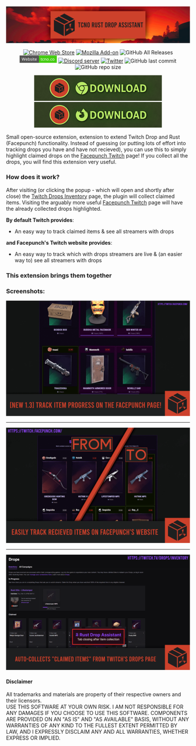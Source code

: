 


<p align="center">
  <a href="https://tcno.co/">
    <img src="/img/banner.png"></a>
</p>
<p align="center">
 <a href="https://chrome.google.com/webstore/detail/tcno-rust-twitch-drop-ass/hflmhkgipblnfcplmdlkcknmenjmnedp">
    <img alt="Chrome Web Store" src="https://img.shields.io/chrome-web-store/users/hflmhkgipblnfcplmdlkcknmenjmnedp?logo=google%20chrome&logoColor=white&style=flat-square"></a>
 <a href="https://addons.mozilla.org/en-US/firefox/addon/tcno-rda/">
    <img alt="Mozilla Add-on" src="https://img.shields.io/amo/users/tcno-rda?logo=firefox%20browser&style=flat-square"></a>
  <img alt="GitHub All Releases" src="https://img.shields.io/github/downloads/TcNobo/TcNo-Rust-Drop-Assistant/total?logo=GitHub&style=flat-square">
  <a href="https://tcno.co/">
    <img alt="Website" src="/img/web.svg" height=20"></a>
  <a href="https://s.tcno.co/RustDropDiscord">
    <img alt="Discord server" src="https://img.shields.io/discord/217649733915770880?label=Discord&logo=discord&style=flat-square"></a>
  <a href="https://twitter.com/TcNobo">
    <img alt="Twitter" src="https://img.shields.io/twitter/follow/TcNobo?label=Follow%20%40TcNobo&logo=Twitter&style=flat-square"></a>
  <img alt="GitHub last commit" src="https://img.shields.io/github/last-commit/TcNobo/TcNo-Rust-Drop-Assistant?logo=GitHub&style=flat-square">
  <img alt="GitHub repo size" src="https://img.shields.io/github/repo-size/TcNobo/TcNo-Rust-Drop-Assistant?logo=GitHub&style=flat-square">
</p>
                                                                                                                                  
<p align="center"><a target="_blank" href="https://chrome.google.com/webstore/detail/tcno-rust-twitch-drop-ass/hflmhkgipblnfcplmdlkcknmenjmnedp">
  <img alt="Download button" src="/img/btnDownloadChrome.png" height=70"></a><a target="_blank" href="https://addons.mozilla.org/en-US/firefox/addon/tcno-rda/">
  <img alt="Download button" src="/img/btnDownloadFirefox.png" height=70"></a></p>


Small open-source extension, extension to extend Twitch Drop and Rust (Facepunch) functionality.
Instead of guessing (or putting lots of effort into tracking drops you have and have not recieved), you can use this to simply highlight claimed drops on the [Facepunch Twitch](https://twitch.facepunch.com/) page!
If you collect all the drops, you will find this extension very useful.

### How does it work?
After visiting (or clicking the popup - which will open and shortly after close) the [Twitch Drops Inventory](https://www.twitch.tv/drops/inventory) page, the plugin will collect claimed items. Visiting the arguably more useful [Facepunch Twitch](https://twitch.facepunch.com/) page will have the already collected drops highlighted.

**By default Twitch provides**:
- An easy way to track claimed items & see all streamers with drops

**and Facepunch's Twitch website provides**:
- An easy way to track which with drops streamers are live & (an easier way to) see all streamers with drops
### This extension brings them together

### Screenshots:
<p>
  <img alt="Facepunch's website (Comparison)" src="/img/1.3-item_progress.png">
  <hr>
  <img alt="Facepunch's website (Comparison)" src="/img/Facepunch_Screenshot.png">
  <hr>
  <img alt="Twitch's Drops Inventory page" src="/img/Twitch_Screenshot.png">
</p>

#### Disclaimer
All trademarks and materials are property of their respective owners and their licensors.<br>
USE THIS SOFTWARE AT YOUR OWN RISK. I AM NOT RESPONSIBLE FOR ANY DAMAGES IF YOU CHOOSE TO USE THIS SOFTWARE. COMPONENTS ARE PROVIDED ON AN "AS IS" AND "AS AVAILABLE" BASIS, WITHOUT ANY WARRANTIES OF ANY KIND TO THE FULLEST EXTENT PERMITTED BY LAW, AND I EXPRESSLY DISCLAIM ANY AND ALL WARRANTIES, WHETHER EXPRESS OR IMPLIED.
